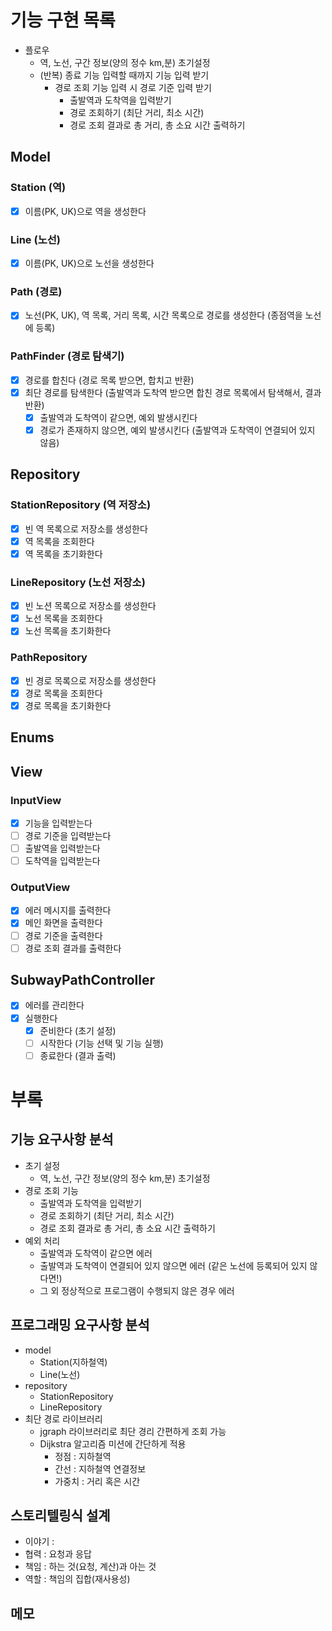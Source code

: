 # 기능 구현 목록

- 플로우
    - 역, 노선, 구간 정보(양의 정수 km,분) 초기설정
    - (반복) 종료 기능 입력할 때까지 기능 입력 받기
        - 경로 조회 기능 입력 시 경로 기준 입력 받기
            - 출발역과 도착역을 입력받기
            - 경로 조회하기 (최단 거리, 최소 시간)
            - 경로 조회 결과로 총 거리, 총 소요 시간 출력하기

## Model

### Station (역)

- [x] 이름(PK, UK)으로 역을 생성한다

### Line (노선)

- [x] 이름(PK, UK)으로 노선을 생성한다

### Path (경로)

- [x] 노선(PK, UK), 역 목록, 거리 목록, 시간 목록으로 경로를 생성한다 (종점역을 노선에 등록)

### PathFinder (경로 탐색기)

- [x] 경로를 합친다 (경로 목록 받으면, 합치고 반환)
- [x] 최단 경로를 탐색한다 (출발역과 도착역 받으면 합친 경로 목록에서 탐색해서, 결과 반환)
    - [x] 출발역과 도착역이 같으면, 예외 발생시킨다
    - [x] 경로가 존재하지 않으면, 예외 발생시킨다 (출발역과 도착역이 연결되어 있지 않음)

## Repository

### StationRepository (역 저장소)

- [x] 빈 역 목록으로 저장소를 생성한다
- [x] 역 목록을 조회한다
- [x] 역 목록을 초기화한다

### LineRepository (노선 저장소)

- [x] 빈 노션 목록으로 저장소를 생성한다
- [x] 노선 목록을 조회한다
- [x] 노선 목록을 초기화한다

### PathRepository

- [x] 빈 경로 목록으로 저장소를 생성한다
- [x] 경로 목록을 조회한다
- [x] 경로 목록을 초기화한다

## Enums

## View

### InputView

- [x] 기능을 입력받는다
- [ ] 경로 기준을 입력받는다
- [ ] 출발역을 입력받는다
- [ ] 도착역을 입력받는다

### OutputView

- [x] 에러 메시지를 출력한다
- [x] 메인 화면을 출력한다
- [ ] 경로 기준을 출력한다
- [ ] 경로 조회 결과를 출력한다

## SubwayPathController

- [x] 에러를 관리한다
- [x] 실행한다
    - [x] 준비한다 (초기 설정)
    - [ ] 시작한다 (기능 선택 및 기능 실행)
    - [ ] 종료한다 (결과 출력)

# 부록

## 기능 요구사항 분석

- 초기 설정
    - 역, 노선, 구간 정보(양의 정수 km,분) 초기설정
- 경로 조회 기능
    - 출발역과 도착역을 입력받기
    - 경로 조회하기 (최단 거리, 최소 시간)
    - 경로 조회 결과로 총 거리, 총 소요 시간 출력하기
- 예외 처리
    - 출발역과 도착역이 같으면 에러
    - 출발역과 도착역이 연결되어 있지 않으면 에러 (같은 노선에 등록되어 있지 않다면!)
    - 그 외 정상적으로 프로그램이 수행되지 않은 경우 에러

## 프로그래밍 요구사항 분석

- model
    - Station(지하철역)
    - Line(노선)
- repository
    - StationRepository
    - LineRepository
- 최단 경로 라이브러리
    - jgraph 라이브러리로 최단 경리 간편하게 조회 가능
    - Dijkstra 알고리즘 미션에 간단하게 적용
        - 정점 : 지하철역
        - 간선 : 지하철역 연결정보
        - 가중치 : 거리 혹은 시간

## 스토리텔링식 설계

- 이야기 :
- 협력 : 요청과 응답
- 책임 : 하는 것(요청, 계산)과 아는 것
- 역할 : 책임의 집합(재사용성)

## 메모
